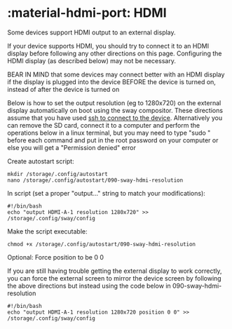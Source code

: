 # :material-hdmi-port: HDMI

Some devices support HDMI output to an external display.

If your device supports HDMI, you should try to connect it to an HDMI display before following any other directions on this page. Configuring the HDMI display (as described below) may not be necessary.

BEAR IN MIND that some devices may connect better with an HDMI display if the display is plugged into the device BEFORE the device is turned on, instead of after the device is turned on

Below is how to set the output resolution (eg to 1280x720) on the external display automatically on boot using the sway compositor. These directions assume that you have used [ssh to connect to the device](https://rocknix.org/configure/cloud-sync/#step-1-enable-network-and-ssh-access). Alternatively you can remove the SD card, connect it to a computer and perform the operations below in a linux terminal, but you may need to type "sudo " before each command and put in the root password on your computer or else you will get a "Permission denied" error

Create autostart script:
```
mkdir /storage/.config/autostart
nano /storage/.config/autostart/090-sway-hdmi-resolution
```

In script (set a proper "output..." string to match your modifications):
```
#!/bin/bash
echo "output HDMI-A-1 resolution 1280x720" >> /storage/.config/sway/config
```

Make the script executable:
```
chmod +x /storage/.config/autostart/090-sway-hdmi-resolution
```

Optional: Force position to be 0 0

If you are still having trouble getting the external display to work correctly, you can force the external screen to mirror the device screen by following the above directions but instead using the code below in 090-sway-hdmi-resolution 

```
#!/bin/bash
echo "output HDMI-A-1 resolution 1280x720 position 0 0" >> /storage/.config/sway/config
```
